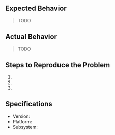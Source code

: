 ## Expected Behavior

> TODO

## Actual Behavior

> TODO

## Steps to Reproduce the Problem

  1.
  1.
  1.

## Specifications

  - Version:
  - Platform:
  - Subsystem:
